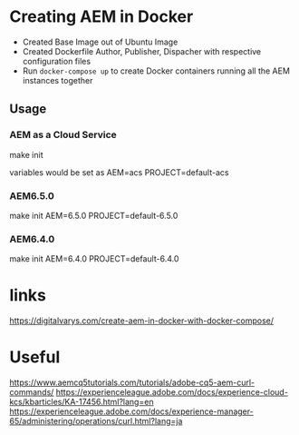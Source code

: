 # Creating AEM in Docker

* Created Base Image out of Ubuntu Image
* Created Dockerfile Author, Publisher, Dispacher with respective configuration files
* Run `docker-compose up` to create Docker containers running all the AEM instances together  

## Usage

### AEM as a Cloud Service

make init

variables would be set as AEM=acs PROJECT=default-acs


### AEM6.5.0 

make init AEM=6.5.0 PROJECT=default-6.5.0

### AEM6.4.0 

make init AEM=6.4.0 PROJECT=default-6.4.0

# links

https://digitalvarys.com/create-aem-in-docker-with-docker-compose/

# Useful

https://www.aemcq5tutorials.com/tutorials/adobe-cq5-aem-curl-commands/
https://experienceleague.adobe.com/docs/experience-cloud-kcs/kbarticles/KA-17456.html?lang=en
https://experienceleague.adobe.com/docs/experience-manager-65/administering/operations/curl.html?lang=ja
 
